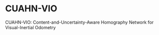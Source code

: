 # CUAHN-VIO
CUAHN-VIO: Content-and-Uncertainty-Aware Homography Network for Visual-Inertial Odometry
